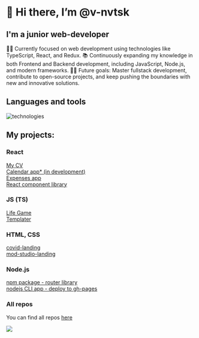 # 👋 Hi there, I’m @v-nvtsk 

## I'm a junior web-developer

👨‍💻 Currently focused on web development using technologies like TypeScript, React, and Redux.
📚 Continuously expanding my knowledge in both Frontend and Backend development, including JavaScript, Node.js, and modern frameworks.
💪🏼 Future goals: Master fullstack development, contribute to open-source projects, and keep pushing the boundaries with new and innovative solutions.

## Languages and tools
![technologies](https://github.com/v-nvtsk/v-nvtsk/assets/138329268/02c2ee88-5bb3-4613-9fb4-bcd8c732cf9d)

## My projects:

### React
[My CV](https://v-nvtsk.github.io)  
[Calendar app* (in development) ](https://github.com/v-nvtsk/otus-jsbasic-final-project)  
[Expenses app](https://github.com/v-nvtsk/expenses-app)  
[React component library](https://github.com/v-nvtsk/react-component-lib)  

### JS (TS)
[Life Game](https://github.com/v-nvtsk/life-game)  
[Templater](https://github.com/v-nvtsk/templater)  

### HTML, CSS
[covid-landing](https://github.com/v-nvtsk/covid-landing)  
[mod-studio-landing](https://github.com/v-nvtsk/mod-studio-landing)  

### Node.js
[npm package - router library](https://github.com/v-nvtsk/npm-package-routelib)  
[nodejs CLI app - deploy to gh-pages](https://github.com/v-nvtsk/otus-jsbasic-dz50-nodejs)  

### All repos
You can find all repos [here](https://github.com/v-nvtsk?tab=repositories)  

<!---
![Codewars](https://github.r2v.ch/codewars?user=v-nvtsk)  
--->

[![](https://www.codewars.com/users/v-nvtsk/badges/small)](https://www.codewars.com/users/v-nvtsk/)

<!---
v-nvtsk/v-nvtsk is a ✨ special ✨ repository because its `README.md` (this file) appears on your GitHub profile.
You can click the Preview link to take a look at your changes.
--->
